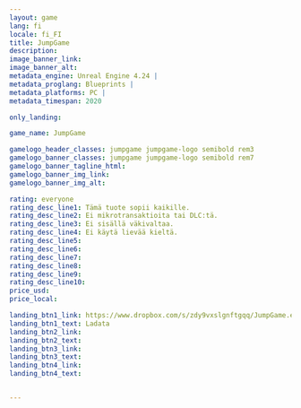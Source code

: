 ```yaml
---
layout: game
lang: fi
locale: fi_FI
title: JumpGame
description: 
image_banner_link:
image_banner_alt:
metadata_engine: Unreal Engine 4.24 |
metadata_proglang: Blueprints |
metadata_platforms: PC |
metadata_timespan: 2020

only_landing:

game_name: JumpGame

gamelogo_header_classes: jumpgame jumpgame-logo semibold rem3
gamelogo_banner_classes: jumpgame jumpgame-logo semibold rem7
gamelogo_banner_tagline_html:
gamelogo_banner_img_link:
gamelogo_banner_img_alt:

rating: everyone
rating_desc_line1: Tämä tuote sopii kaikille.
rating_desc_line2: Ei mikrotransaktioita tai DLC:tä.
rating_desc_line3: Ei sisällä väkivaltaa.
rating_desc_line4: Ei käytä lievää kieltä.
rating_desc_line5:
rating_desc_line6:
rating_desc_line7: 
rating_desc_line8: 
rating_desc_line9: 
rating_desc_line10: 
price_usd:
price_local:

landing_btn1_link: https://www.dropbox.com/s/zdy9vxslgnftgqq/JumpGame.exe?dl=0
landing_btn1_text: Ladata
landing_btn2_link:
landing_btn2_text:
landing_btn3_link:
landing_btn3_text:
landing_btn4_link:
landing_btn4_text:


---
```

